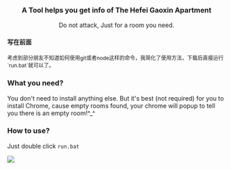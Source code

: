 <p align="center" style='font-size:16px;'><b>A Tool helps you get info of The Hefei Gaoxin Apartment</b></p>
<p align="center">Do not attack, Just for a room you need.</p>

#### 写在前面
<p style="font-size:12px;">考虑到部分朋友不知道如何使用git或者node这样的命令，我简化了使用方法，下载后直接运行`run.bat`就可以了。</p>

### What you need?
You don't need to install anything else.
But it's best (not required) for you to install Chrome, cause empty rooms found, your chrome will popup to tell you there is an empty room!^_^

### How to use?
Just double click `run.bat`


[![](http://i.imgur.com/5RHR6Ku.png)](http://hejie.nigeerhuo.com)
